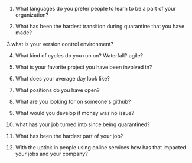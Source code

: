 1. What languages do you prefer people to learn to be a part of your organization?

2. What has been the hardest transition during quarantine that you have made?

3.what is your version control environment?

4. What kind of cycles do you run on? Waterfall? agile? 

5. What is your favorite project you have been involved in?

6. What does your average day look like?

7. What positions do you have open?

8. What are you looking for on someone's github?

9. What would you develop if money was no issue?

10. what has your job turned into since being quarantined?

11. What has been the hardest part of your job?

12. With the uptick in people using online services how has that impacted your jobs and your company?

